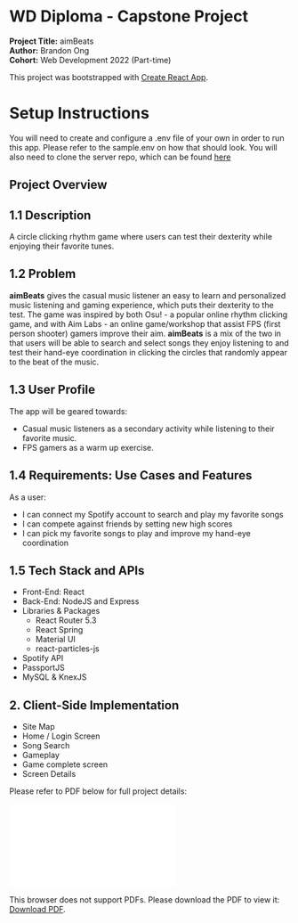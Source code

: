 # WD Diploma - Capstone Project

**Project Title:** aimBeats  
**Author:** Brandon Ong  
**Cohort:** Web Development 2022 (Part-time)

This project was bootstrapped with [Create React App](https://github.com/facebook/create-react-app).

# Setup Instructions

You will need to create and configure a .env file of your own in order to run this app. Please refer to the sample.env on how that should look. You will also need to clone the server repo, which can be found <a href="https://github.com/brandodo/capstone-server">here</a>

## Project Overview

## 1.1 Description

A circle clicking rhythm game where users can test their dexterity while enjoying their favorite tunes.

## 1.2 Problem

**aimBeats** gives the casual music listener an easy to learn and personalized music listening and gaming experience, which puts their dexterity to the test. The game was inspired by both Osu! - a popular online rhythm clicking game, and with Aim Labs - an online game/workshop that assist FPS (first person shooter) gamers improve their aim. **aimBeats** is a mix of the two in that users will be able to search and select songs they enjoy listening to and test their hand-eye coordination in clicking the circles that randomly appear to the beat of the music.

## 1.3 User Profile

The app will be geared towards:

- Casual music listeners as a secondary activity while listening to their favorite music.
- FPS gamers as a warm up exercise.

## 1.4 Requirements: Use Cases and Features

As a user:

- I can connect my Spotify account to search and play my favorite songs
- I can compete against friends by setting new high scores
- I can pick my favorite songs to play and improve my hand-eye coordination

## 1.5 Tech Stack and APIs

- Front-End: React
- Back-End: NodeJS and Express
- Libraries & Packages
  - React Router 5.3
  - React Spring
  - Material UI
  - react-particles-js
- Spotify API
- PassportJS
- MySQL & KnexJS

## 2. Client-Side Implementation

- Site Map
- Home / Login Screen
- Song Search
- Gameplay
- Game complete screen
- Screen Details

Please refer to PDF below for full project details:

<object data="./WD Diploma Capstone - aimBeats (Brandon Ong - FINAL).pdf" type="application/pdf" width="700px" height="700px">
    <embed src="./WD Diploma Capstone - aimBeats (Brandon Ong - FINAL).pdf">
        <p>This browser does not support PDFs. Please download the PDF to view it: <a href="./WD Diploma Capstone - aimBeats (Brandon Ong - FINAL).pdf">Download PDF</a>.</p>
    </embed>
</object>

